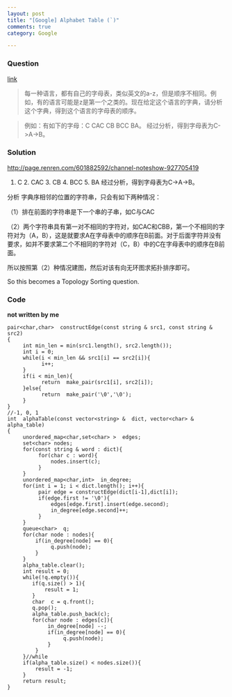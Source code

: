 ```yaml
---
layout: post
title: "[Google] Alphabet Table (`)"
comments: true
category: Google

---
```


### Question 

[link](http://blog.sina.com.cn/s/blog_979956cc0101i67x.html)

> 每一种语言，都有自己的字母表，类似英文的a-z，但是顺序不相同。例如，有的语言可能是z是第一个之类的。现在给定这个语言的字典，请分析这个字典，得到这个语言的字母表的顺序。 

> 例如：有如下的字母：C CAC CB BCC BA。 经过分析，得到字母表为C->A->B。

### Solution

http://page.renren.com/601882592/channel-noteshow-927705419

1. C 2. CAC 3. CB 4. BCC 5. BA 经过分析，得到字母表为C->A->B。 

分析 字典序相邻的位置的字符串，只会有如下两种情况： 

（1）排在前面的字符串是下一个串的子串，如C与CAC

（2）两个字符串具有第一对不相同的字符对，如CAC和CBB，第一个不相同的字符对为（A，B），这是就要求A在字母表中的顺序在B前面。对于后面字符并没有要求，如并不要求第二个不相同的字符对（C，B）中的C在字母表中的顺序在B前面。

所以按照第（2）种情况建图，然后对该有向无环图求拓扑排序即可。

So this becomes a Topology Sorting question. 

### Code

__not written by me__

    pair<char,char>  constructEdge(const string & src1, const string & src2)
    {
         int min_len = min(src1.length(), src2.length());
         int i = 0;
         while(i < min_len && src1[i] == src2[i]){
               i++;
         }
         if(i < min_len){
               return  make_pair(src1[i], src2[i]);
         }else{
               return  make_pair('\0','\0');
         }
    }
    //-1, 0, 1
    int  alphaTable(const vector<string> &  dict, vector<char> & alpha_table)
    {
         unordered_map<char,set<char> >  edges;
         set<char> nodes;
         for(const string & word : dict){
              for(char c : word){
                  nodes.insert(c);
              }
         }
         unordered_map<char,int>  in_degree;
         for(int i = 1; i < dict.length(); i++){
              pair edge = constructEdge(dict[i-1],dict[i]);
              if(edge.first != '\0'){
                  edges[edge.first].insert(edge.second);
                  in_degree[edge.second]++;
              }
         }
         queue<char>  q;
         for(char node : nodes){
             if(in_degree[node] == 0){
                  q.push(node);
             }
         }
         alpha_table.clear();
         int result = 0;
         while(!q.empty()){
            if(q.size() > 1){
                result = 1;
            }
            char  c = q.front();
            q.pop();
            alpha_table.push_back(c);
            for(char node : edges[c]){
                 in_degree[node] --;
                 if(in_degree[node] == 0){
                      q.push(node);
                 }
             }
         }//while
         if(alpha_table.size() < nodes.size()){
             result = -1;
         }
         return result;    
    }
